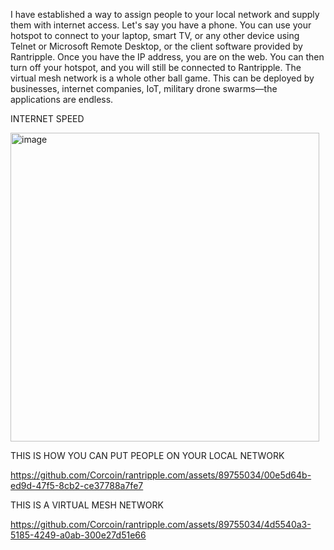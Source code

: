 I have established a way to assign people to your local network and supply them with internet access. Let's say you have a phone. You can use your hotspot to connect to your laptop, smart TV, or any other device using Telnet or Microsoft Remote Desktop, or the client software provided by Rantripple. Once you have the IP address, you are on the web. You can then turn off your hotspot, and you will still be connected to Rantripple.
The virtual mesh network is a whole other ball game. This can be deployed by businesses, internet companies, IoT, military drone swarms—the applications are endless.

INTERNET SPEED

<img width="494" alt="image" src="https://github.com/Corcoin/rantripple.com/assets/89755034/e7927bb3-28d0-44fe-ba4e-a6541fb7739d">


THIS IS HOW YOU CAN PUT PEOPLE ON YOUR LOCAL NETWORK 

https://github.com/Corcoin/rantripple.com/assets/89755034/00e5d64b-ed9d-47f5-8cb2-ce37788a7fe7



THIS IS A VIRTUAL MESH NETWORK


https://github.com/Corcoin/rantripple.com/assets/89755034/4d5540a3-5185-4249-a0ab-300e27d51e66

